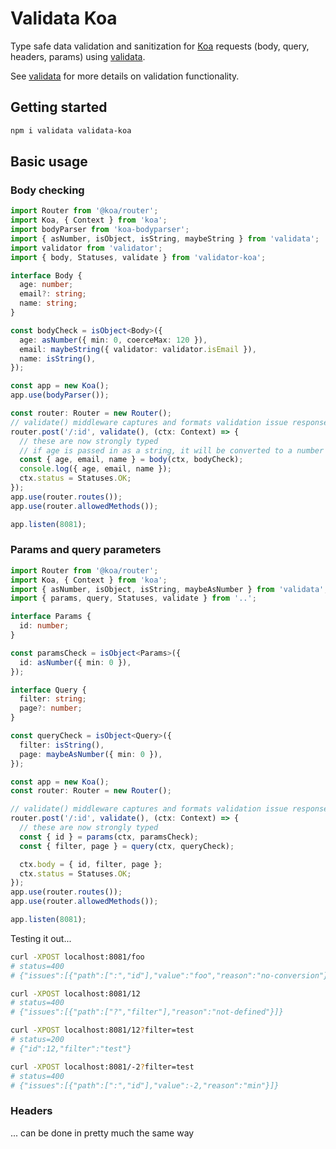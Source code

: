 # Validata Koa

Type safe data validation and sanitization for [Koa](https://www.npmjs.com/package/koa) requests
(body, query, headers, params) using [validata](https://www.npmjs.com/package/validata).

See [validata](https://www.npmjs.com/package/validata) for more details on validation functionality.

## Getting started

```bash
npm i validata validata-koa
```

## Basic usage

### Body checking

```typescript
import Router from '@koa/router';
import Koa, { Context } from 'koa';
import bodyParser from 'koa-bodyparser';
import { asNumber, isObject, isString, maybeString } from 'validata';
import validator from 'validator';
import { body, Statuses, validate } from 'validator-koa';

interface Body {
  age: number;
  email?: string;
  name: string;
}

const bodyCheck = isObject<Body>({
  age: asNumber({ min: 0, coerceMax: 120 }),
  email: maybeString({ validator: validator.isEmail }),
  name: isString(),
});

const app = new Koa();
app.use(bodyParser());

const router: Router = new Router();
// validate() middleware captures and formats validation issue responses
router.post('/:id', validate(), (ctx: Context) => {
  // these are now strongly typed
  // if age is passed in as a string, it will be converted to a number (by the asNumber() check)
  const { age, email, name } = body(ctx, bodyCheck);
  console.log({ age, email, name });
  ctx.status = Statuses.OK;
});
app.use(router.routes());
app.use(router.allowedMethods());

app.listen(8081);
```

### Params and query parameters

```typescript
import Router from '@koa/router';
import Koa, { Context } from 'koa';
import { asNumber, isObject, isString, maybeAsNumber } from 'validata';
import { params, query, Statuses, validate } from '..';

interface Params {
  id: number;
}

const paramsCheck = isObject<Params>({
  id: asNumber({ min: 0 }),
});

interface Query {
  filter: string;
  page?: number;
}

const queryCheck = isObject<Query>({
  filter: isString(),
  page: maybeAsNumber({ min: 0 }),
});

const app = new Koa();
const router: Router = new Router();

// validate() middleware captures and formats validation issue responses
router.post('/:id', validate(), (ctx: Context) => {
  // these are now strongly typed
  const { id } = params(ctx, paramsCheck);
  const { filter, page } = query(ctx, queryCheck);

  ctx.body = { id, filter, page };
  ctx.status = Statuses.OK;
});
app.use(router.routes());
app.use(router.allowedMethods());

app.listen(8081);
```

Testing it out...

```bash
curl -XPOST localhost:8081/foo
# status=400
# {"issues":[{"path":[":","id"],"value":"foo","reason":"no-conversion"}]}

curl -XPOST localhost:8081/12
# status=400
# {"issues":[{"path":["?","filter"],"reason":"not-defined"}]}

curl -XPOST localhost:8081/12?filter=test
# status=200
# {"id":12,"filter":"test"}

curl -XPOST localhost:8081/-2?filter=test
# status=400
# {"issues":[{"path":[":","id"],"value":-2,"reason":"min"}]}
```

### Headers

... can be done in pretty much the same way
